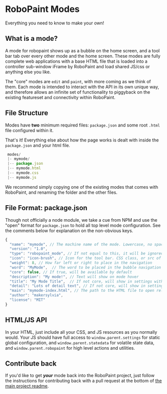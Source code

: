 # RoboPaint Modes
Everything you need to know to make your own!

## What is a mode?
A mode for robopaint shows up as a bubble on the home screen, and a tool bar tab
over every other mode and the home screen. These modes are fully complete web
applications with a base HTML file that is loaded into a controller sub-window
iFrame by RoboPaint and load shared JS/css or anything else you like.

The "core" modes are `edit` and `paint`, with more coming as we think of them.
Each mode is intended to interact with the API in its own unique way, and
therefore allows an infinite set of functionality to piggyback on the existing
featureset and connectivity within RoboPaint.

## File Structure
Modes have **two** minimum required files: `package.json` and some root
`.html` file configured within it.

That's it! Everything else about how the page works is dealt with inside the
`package.json` and your html file.

```javascript
 modes/
 |- mymode/
 |-- package.json
 |-- mymode.html
 |-- mymode.css
 |-- mymode.js
```

We recommend simply copying one of the existing modes that comes with RoboPaint,
and renaming the folder and the other files.

## File Format: package.json
Though not officially a node module, we take a cue from NPM and use the "open"
format for `package.json` to hold all top level mode configuration. See the
comments below for explanation on the non-obvious keys.


```javascript
{
  "name": "mymode", // The machine name of the mode. Lowercase, no spaces, same as folder.
  "version": "1.0",
  "type": "robopaint_mode", // If not equal to this, it will be ignored.
  "icon": "icon-brush", // Icon for the tool bar. CSS class, or src of image.
  "weight": 8, // How far left or right to place in the navigation
  "word": "MyMode",  // The word to be placed in the bubble navigation
  "core": false, // If true, will be available by default
  "description": "My mode!", // Text will show on mode hover
  "title": "My Mode Title",  // If not core, will show in settings with checkbox to enable
  "detail": "Lots of detail text", // If not core, will show in settings below title
  "main": "mymode-index.html", // The path to the HTML file to open relative to this folder
  "author": "makersylvia",
  "license": "MIT"
}
```

## HTML/JS API
In your HTML, just include all your CSS, and JS resources as you normally would.
Your JS should have full access to `window.parent.settings` for static global
configuration, and `window.parent.statedata` for volatile state data, and
`window.parent.robopaint` for high level actions and utilities.

## Contribute back
If you'd like to get ***your*** mode back into the RoboPaint project,
just follow the instructions for contributing back with a pull request at the
bottom of [the main project readme](https://github.com/evil-mad/robopaint).